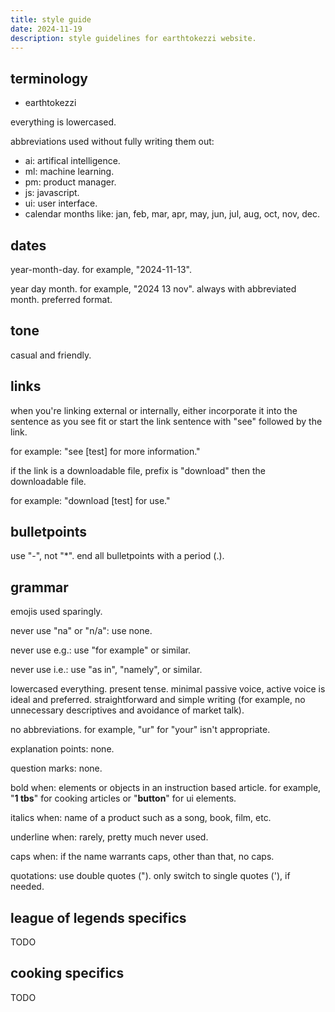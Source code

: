 ```yaml
---
title: style guide
date: 2024-11-19
description: style guidelines for earthtokezzi website.
---
```


## terminology

- earthtokezzi

everything is lowercased.

abbreviations used without fully writing them out: 
- ai: artifical intelligence.
- ml: machine learning.
- pm: product manager.
- js: javascript.
- ui: user interface.
- calendar months like: jan, feb, mar, apr, may, jun, jul, aug, oct, nov, dec.

## dates

year-month-day. for example, "2024-11-13".

year day month. for example, "2024 13 nov". always with abbreviated month. preferred format.

## tone

casual and friendly.

## links

when you're linking external or internally, either incorporate it into the sentence as you see fit or start the link sentence with "see" followed by the link.

for example: "see [test] for more information."

if the link is a downloadable file, prefix is "download" then the downloadable file. 

for example: "download [test] for use."

## bulletpoints

use "-", not "*".
end all bulletpoints with a period (.).

## grammar

emojis used sparingly.

never use "na" or "n/a": use none.

never use e.g.: use "for example" or similar. 

never use i.e.: use "as in", "namely", or similar.

lowercased everything. present tense. minimal passive voice, active voice is ideal and preferred. straightforward and simple writing (for example, no unnecessary descriptives and avoidance of market talk).

no abbreviations. for example, "ur" for "your" isn't appropriate. 

explanation points: none. 

question marks: none.

bold when: elements or objects in an instruction based article. for example, "**1 tbs**" for cooking articles or "**button**" for ui elements.

italics when: name of a product such as a song, book, film, etc.

underline when: rarely, pretty much never used.

caps when: if the name warrants caps, other than that, no caps.

quotations: use double quotes ("). only switch to single quotes ('), if needed.

## league of legends specifics

TODO

## cooking specifics

TODO
